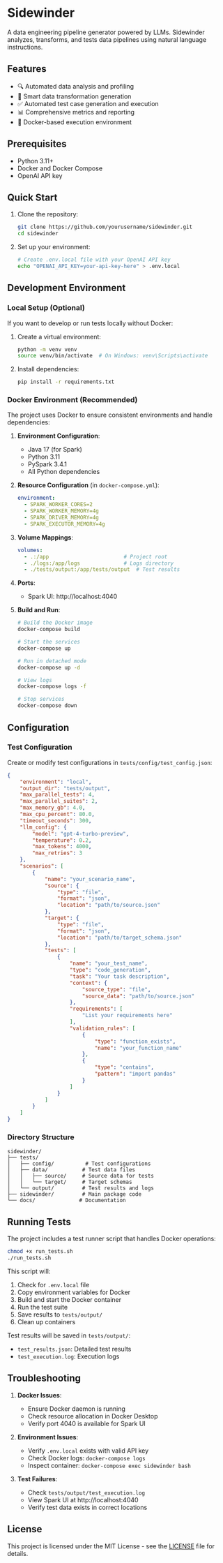 # Sidewinder

A data engineering pipeline generator powered by LLMs. Sidewinder analyzes, transforms, and tests data pipelines using natural language instructions.

## Features

- 🔍 Automated data analysis and profiling
- 🔄 Smart data transformation generation
- ✅ Automated test case generation and execution
- 📊 Comprehensive metrics and reporting
- 🚀 Docker-based execution environment

## Prerequisites

- Python 3.11+
- Docker and Docker Compose
- OpenAI API key

## Quick Start

1. Clone the repository:
   ```bash
   git clone https://github.com/yourusername/sidewinder.git
   cd sidewinder
   ```

2. Set up your environment:
   ```bash
   # Create .env.local file with your OpenAI API key
   echo "OPENAI_API_KEY=your-api-key-here" > .env.local
   ```

## Development Environment

### Local Setup (Optional)

If you want to develop or run tests locally without Docker:

1. Create a virtual environment:
   ```bash
   python -m venv venv
   source venv/bin/activate  # On Windows: venv\Scripts\activate
   ```

2. Install dependencies:
   ```bash
   pip install -r requirements.txt
   ```

### Docker Environment (Recommended)

The project uses Docker to ensure consistent environments and handle dependencies:

1. **Environment Configuration**:
   - Java 17 (for Spark)
   - Python 3.11
   - PySpark 3.4.1
   - All Python dependencies

2. **Resource Configuration** (in `docker-compose.yml`):
   ```yaml
   environment:
     - SPARK_WORKER_CORES=2
     - SPARK_WORKER_MEMORY=4g
     - SPARK_DRIVER_MEMORY=4g
     - SPARK_EXECUTOR_MEMORY=4g
   ```

3. **Volume Mappings**:
   ```yaml
   volumes:
     - .:/app                        # Project root
     - ./logs:/app/logs              # Logs directory
     - ./tests/output:/app/tests/output  # Test results
   ```

4. **Ports**:
   - Spark UI: http://localhost:4040

5. **Build and Run**:
   ```bash
   # Build the Docker image
   docker-compose build

   # Start the services
   docker-compose up

   # Run in detached mode
   docker-compose up -d

   # View logs
   docker-compose logs -f

   # Stop services
   docker-compose down
   ```

## Configuration

### Test Configuration

Create or modify test configurations in `tests/config/test_config.json`:

```json
{
    "environment": "local",
    "output_dir": "tests/output",
    "max_parallel_tests": 4,
    "max_parallel_suites": 2,
    "max_memory_gb": 4.0,
    "max_cpu_percent": 80.0,
    "timeout_seconds": 300,
    "llm_config": {
        "model": "gpt-4-turbo-preview",
        "temperature": 0.2,
        "max_tokens": 4000,
        "max_retries": 3
    },
    "scenarios": [
        {
            "name": "your_scenario_name",
            "source": {
                "type": "file",
                "format": "json",
                "location": "path/to/source.json"
            },
            "target": {
                "type": "file",
                "format": "json",
                "location": "path/to/target_schema.json"
            },
            "tests": [
                {
                    "name": "your_test_name",
                    "type": "code_generation",
                    "task": "Your task description",
                    "context": {
                        "source_type": "file",
                        "source_data": "path/to/source.json"
                    },
                    "requirements": [
                        "List your requirements here"
                    ],
                    "validation_rules": [
                        {
                            "type": "function_exists",
                            "name": "your_function_name"
                        },
                        {
                            "type": "contains",
                            "pattern": "import pandas"
                        }
                    ]
                }
            ]
        }
    ]
}
```

### Directory Structure

```
sidewinder/
├── tests/
│   ├── config/          # Test configurations
│   ├── data/           # Test data files
│   │   ├── source/     # Source data for tests
│   │   └── target/     # Target schemas
│   └── output/         # Test results and logs
├── sidewinder/         # Main package code
└── docs/              # Documentation
```

## Running Tests

The project includes a test runner script that handles Docker operations:

```bash
chmod +x run_tests.sh
./run_tests.sh
```

This script will:
1. Check for `.env.local` file
2. Copy environment variables for Docker
3. Build and start the Docker container
4. Run the test suite
5. Save results to `tests/output/`
6. Clean up containers

Test results will be saved in `tests/output/`:
- `test_results.json`: Detailed test results
- `test_execution.log`: Execution logs

## Troubleshooting

1. **Docker Issues**:
   - Ensure Docker daemon is running
   - Check resource allocation in Docker Desktop
   - Verify port 4040 is available for Spark UI

2. **Environment Issues**:
   - Verify `.env.local` exists with valid API key
   - Check Docker logs: `docker-compose logs`
   - Inspect container: `docker-compose exec sidewinder bash`

3. **Test Failures**:
   - Check `tests/output/test_execution.log`
   - View Spark UI at http://localhost:4040
   - Verify test data exists in correct locations

## License

This project is licensed under the MIT License - see the [LICENSE](LICENSE) file for details.
